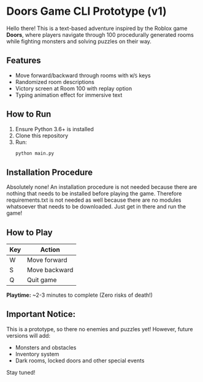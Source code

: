 # Doors Game CLI Prototype (v1)

Hello there! This is a text-based adventure inspired by the Roblox game **Doors**, where players navigate through 100 procedurally generated rooms while fighting monsters and solving puzzles on their way.

## Features
- Move forward/backward through rooms with `W`/`S` keys  
- Randomized room descriptions
- Victory screen at Room 100 with replay option  
- Typing animation effect for immersive text  

## How to Run
1. Ensure Python 3.6+ is installed
2. Clone this repository
3. Run:
   ```bash
   python main.py

## Installation Procedure
Absolutely none! An installation procedure is not needed because there are nothing that needs to be installed before playing the game. Therefore requirements.txt is not needed as well because there are no modules whatsoever that needs to be downloaded. Just get in there and run the game!

## How to Play

Key | Action
| - | -
W | Move forward
S | Move backward
Q | Quit game

**Playtime:** ~2-3 minutes to complete (Zero risks of death!)

## Important Notice:

This is a prototype, so there no enemies and puzzles yet! However, future versions will add:
- Monsters and obstacles
- Inventory system
- Dark rooms, locked doors and other special events

Stay tuned!